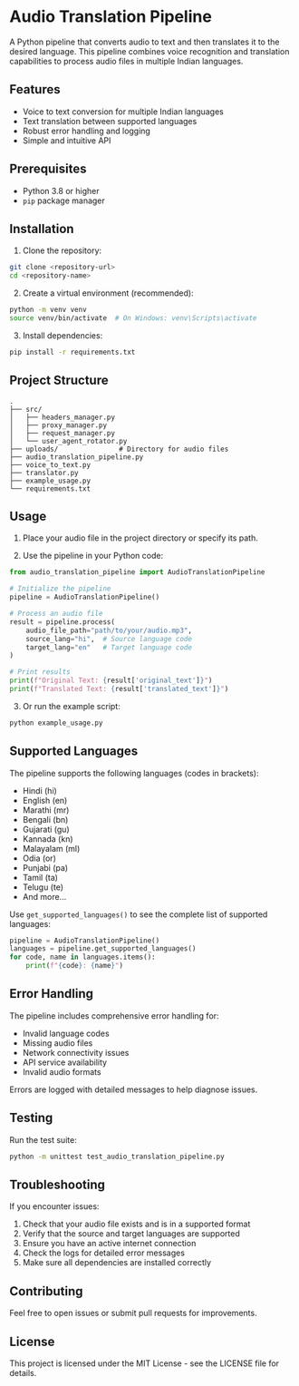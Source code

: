 # Audio Translation Pipeline

A Python pipeline that converts audio to text and then translates it to the desired language. This pipeline combines voice recognition and translation capabilities to process audio files in multiple Indian languages.

## Features

- Voice to text conversion for multiple Indian languages
- Text translation between supported languages
- Robust error handling and logging
- Simple and intuitive API

## Prerequisites

- Python 3.8 or higher
- `pip` package manager

## Installation

1. Clone the repository:
```bash
git clone <repository-url>
cd <repository-name>
```

2. Create a virtual environment (recommended):
```bash
python -m venv venv
source venv/bin/activate  # On Windows: venv\Scripts\activate
```

3. Install dependencies:
```bash
pip install -r requirements.txt
```

## Project Structure

```
.
├── src/
│   ├── headers_manager.py
│   ├── proxy_manager.py
│   ├── request_manager.py
│   └── user_agent_rotator.py
├── uploads/               # Directory for audio files
├── audio_translation_pipeline.py
├── voice_to_text.py
├── translator.py
├── example_usage.py
└── requirements.txt
```

## Usage

1. Place your audio file in the project directory or specify its path.

2. Use the pipeline in your Python code:

```python
from audio_translation_pipeline import AudioTranslationPipeline

# Initialize the pipeline
pipeline = AudioTranslationPipeline()

# Process an audio file
result = pipeline.process(
    audio_file_path="path/to/your/audio.mp3",
    source_lang="hi",  # Source language code
    target_lang="en"   # Target language code
)

# Print results
print(f"Original Text: {result['original_text']}")
print(f"Translated Text: {result['translated_text']}")
```

3. Or run the example script:
```bash
python example_usage.py
```

## Supported Languages

The pipeline supports the following languages (codes in brackets):

- Hindi (hi)
- English (en)
- Marathi (mr)
- Bengali (bn)
- Gujarati (gu)
- Kannada (kn)
- Malayalam (ml)
- Odia (or)
- Punjabi (pa)
- Tamil (ta)
- Telugu (te)
- And more...

Use `get_supported_languages()` to see the complete list of supported languages:

```python
pipeline = AudioTranslationPipeline()
languages = pipeline.get_supported_languages()
for code, name in languages.items():
    print(f"{code}: {name}")
```

## Error Handling

The pipeline includes comprehensive error handling for:
- Invalid language codes
- Missing audio files
- Network connectivity issues
- API service availability
- Invalid audio formats

Errors are logged with detailed messages to help diagnose issues.

## Testing

Run the test suite:
```bash
python -m unittest test_audio_translation_pipeline.py
```

## Troubleshooting

If you encounter issues:

1. Check that your audio file exists and is in a supported format
2. Verify that the source and target languages are supported
3. Ensure you have an active internet connection
4. Check the logs for detailed error messages
5. Make sure all dependencies are installed correctly

## Contributing

Feel free to open issues or submit pull requests for improvements.

## License

This project is licensed under the MIT License - see the LICENSE file for details.
